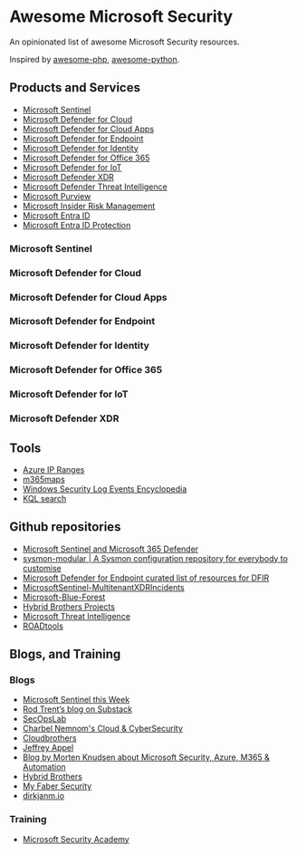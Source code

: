 # Awesome Microsoft Security

An opinionated list of awesome Microsoft Security resources.

Inspired by [awesome-php](https://github.com/ziadoz/awesome-php), [awesome-python](https://github.com/vinta/awesome-python).

## Products and Services

- [Microsoft Sentinel](#microsoft-sentinel)
- [Microsoft Defender for Cloud]()
- [Microsoft Defender for Cloud Apps]()
- [Microsoft Defender for Endpoint]()
- [Microsoft Defender for Identity]()
- [Microsoft Defender for Office 365]()
- [Microsoft Defender for IoT]()
- [Microsoft Defender XDR]()
- [Microsoft Defender Threat Intelligence]()
- [Microsoft Purview]()
- [Microsoft Insider Risk Management]()
- [Microsoft Entra ID]()
- [Microsoft Entra ID Protection]()

### Microsoft Sentinel

### Microsoft Defender for Cloud

### Microsoft Defender for Cloud Apps

### Microsoft Defender for Endpoint

### Microsoft Defender for Identity

### Microsoft Defender for Office 365

### Microsoft Defender for IoT

### Microsoft Defender XDR

## Tools

- [Azure IP Ranges](https://azureipranges.azurewebsites.net/)
- [m365maps](https://m365maps.com/)
- [Windows Security Log Events Encyclopedia](https://www.ultimatewindowssecurity.com/securitylog/encyclopedia/default.aspx)
- [KQL search](https://kqlsearch.com/)
 
## Github repositories
- [Microsoft Sentinel and Microsoft 365 Defender](https://github.com/Azure/Azure-Sentinel)
- [sysmon-modular | A Sysmon configuration repository for everybody to customise](https://github.com/olafhartong/sysmon-modular)
- [Microsoft Defender for Endpoint curated list of resources for DFIR](https://github.com/cyb3rmik3/MDE-DFIR-Resources)
- [MicrosoftSentinel-MultitenantXDRIncidents](https://github.com/mikoiv/MicrosoftSentinel-MultitenantXDRIncidents)
- [Microsoft-Blue-Forest](https://github.com/rootsecdev/Microsoft-Blue-Forest)
- [Hybrid Brothers Projects](https://github.com/HybridBrothers/Hybrid-Brothers-Projects)
- [Microsoft Threat Intelligence](https://github.com/microsoft/mstic)
- [ROADtools](https://github.com/dirkjanm/ROADtools)

## Blogs, and Training

### Blogs

- [Microsoft Sentinel this Week](https://sentinelthisweek.substack.com/)
- [Rod Trent’s blog on Substack](https://rodtrent.substack.com/)
- [SecOpsLab](https://secopslab.substack.com/)
- [Charbel Nemnom's Cloud & CyberSecurity](https://charbelnemnom.com/)
- [Cloudbrothers](https://cloudbrothers.info/)
- [Jeffrey Appel](https://jeffreyappel.nl/)
- [Blog by Morten Knudsen about Microsoft Security, Azure, M365 & Automation](https://mortenknudsen.net/)
- [Hybrid Brothers](https://hybridbrothers.com/)
- [My Faber Security](https://myfabersecurity.com/)
- [dirkjanm.io](https://dirkjanm.io/)

### Training

- [Microsoft Security Academy](https://microsoft.github.io/PartnerResources/skilling/microsoft-security-academy)
